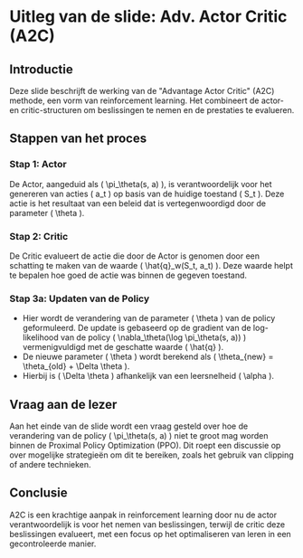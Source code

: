 # Uitleg van de slide: Adv. Actor Critic (A2C)

## Introductie
Deze slide beschrijft de werking van de "Advantage Actor Critic" (A2C) methode, een vorm van reinforcement learning. Het combineert de actor- en critic-structuren om beslissingen te nemen en de prestaties te evalueren.

## Stappen van het proces

### Stap 1: Actor
De Actor, aangeduid als \( \pi_\theta(s, a) \), is verantwoordelijk voor het genereren van acties \( a_t \) op basis van de huidige toestand \( S_t \). Deze actie is het resultaat van een beleid dat is vertegenwoordigd door de parameter \( \theta \).

### Stap 2: Critic
De Critic evalueert de actie die door de Actor is genomen door een schatting te maken van de waarde \( \hat{q}_w(S_t, a_t) \). Deze waarde helpt te bepalen hoe goed de actie was binnen de gegeven toestand.

### Stap 3a: Updaten van de Policy
- Hier wordt de verandering van de parameter \( \theta \) van de policy geformuleerd. De update is gebaseerd op de gradient van de log-likelihood van de policy \( \nabla_\theta(\log \pi_\theta(s, a)) \) vermenigvuldigd met de geschatte waarde \( \hat{q} \).
- De nieuwe parameter \( \theta \) wordt berekend als \( \theta_{new} = \theta_{old} + \Delta \theta \).
- Hierbij is \( \Delta \theta \) afhankelijk van een leersnelheid \( \alpha \).

## Vraag aan de lezer
Aan het einde van de slide wordt een vraag gesteld over hoe de verandering van de policy \( \pi_\theta(s, a) \) niet te groot mag worden binnen de Proximal Policy Optimization (PPO). Dit roept een discussie op over mogelijke strategieën om dit te bereiken, zoals het gebruik van clipping of andere technieken. 

## Conclusie
A2C is een krachtige aanpak in reinforcement learning door nu de actor verantwoordelijk is voor het nemen van beslissingen, terwijl de critic deze beslissingen evalueert, met een focus op het optimaliseren van leren in een gecontroleerde manier.